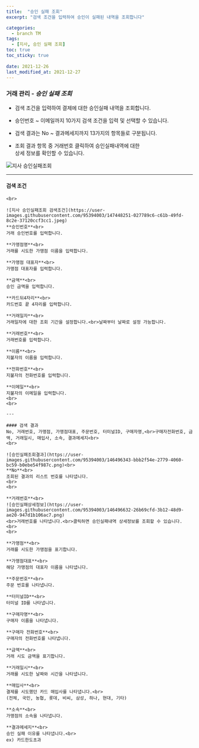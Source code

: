 ```yaml
---
title:  "승인 실패 조회"
excerpt: "검색 조건을 입력하여 승인이 실패된 내역을 조회합니다"

categories:
  - branch TM
tags:
  - [지사, 승인 실패 조회]
toc: true
toc_sticky: true
 
date: 2021-12-26
last_modified_at: 2021-12-27
---
```

### 거래 관리 - *승인 실패 조회*
- 검색 조건을 입력하여 결제에 대한 승인실패 내역을 조회합니다.

- 승인번호 ~ 이메일까지 10가지 검색 조건을 입력 및 선택할 수 있습니다.

- 검색 결과는 No ~ 결과메세지까지 13가지의 항목들로 구분됩니다.

- 조회 결과 항목 중 거래번호 클릭하여 승인실패내역에 대한<br>상세 정보를 확인할 수 있습니다.

![지사 승인실패조회](https://user-images.githubusercontent.com/95394003/147448138-47608bfc-4819-43ff-b2ef-9250719ea2bb.jpeg)

---

#### 검색 조건
```승인번호, 가맹점명, 가맹점 대표자, 금액, 카드뒤4자리, 거래일자,<br>거래번호, 이름, 전화번호, 이메일<br>
<br>

![지사 승인실패조회 검색조건](https://user-images.githubusercontent.com/95394003/147448251-027789c6-c61b-49fd-8c2e-37120ccf3cc1.jpeg)
**승인번호**<br>
거래 승인번호를 입력합니다.

**가맹점명**<br>
거래를 시도한 가맹점 이름을 입력합니다.

**가맹점 대표자**<br>
가맹점 대표자를 입력합니다.

**금액**<br>
승인 금액을 입력합니다.

**카드뒤4자리**<br>
카드번호 끝 4자리를 입력합니다.

**거래일자**<br>
거래일자에 대한 조회 기간을 설정합니다.<br>날짜부터 날짜로 설정 가능합니다.

**거래번호**<br>
거래번호를 입력합니다.

**이름**<br>
지불자의 이름을 입력합니다.

**전화번호**<br>
지불자의 전화번호를 입력합니다.

**이메일**<br>
지불자의 이메일을 입력합니다.
<br>
<br>

---

#### 검색 결과
No, 거래번호, 가맹점, 가맹점대표, 주문번호, 터미널ID, 구매자명,<br>구매자전화번호, 금액, 거래일시, 매입사, 소속, 결과메세지<br>
<br>

![승인실패조회결과](https://user-images.githubusercontent.com/95394003/146496343-bbb2f54e-2779-4060-bc59-b0ebe54f987c.png)<br>
**No**<br>
조회된 결과의 리스트 번호를 나타냅니다.
<br>
<br>

**거래번호**<br>
![승인실패상세정보](https://user-images.githubusercontent.com/95394003/146496632-26b69cfd-3b12-48d9-ae20-947d1b106ac7.png)
<br>거래번호를 나타냅니다.<br>클릭하면 승인실패내역 상세정보를 조회할 수 있습니다.
<br>
<br>

**가맹점**<br>
거래를 시도한 가맹점을 표기합니다.

**가맹점대표**<br>
해당 가맹점의 대표자 이름을 나타냅니다.

**주문번호**<br>
주문 번호를 나타냅니다.

**터미널ID**<br>
터미널 ID를 나타냅니다.

**구매자명**<br>
구매자 이름을 나타냅니다.

**구매자 전화번호**<br>
구매자의 전화번호를 나타냅니다.

**금액**<br>
거래 시도 금액을 표기합니다.

**거래일시**<br>
거래를 시도한 날짜와 시간을 나타냅니다.

**매입사**<br>
결제를 시도했던 카드 매입사를 나타냅니다.<br>
(전체, 국민, 농협, 롯데, 비씨, 삼성, 하나, 현대, 기타)

**소속**<br>
가맹점의 소속을 나타냅니다.

**결과메세지**<br>
승인 실패 이유를 나타냅니다.<br>
ex) 카드한도초과